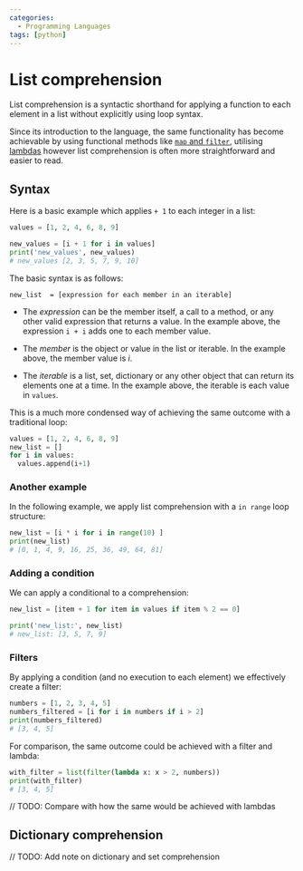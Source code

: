 ```yaml
---
categories:
  - Programming Languages
tags: [python]
---
```


# List comprehension

List comprehension is a syntactic shorthand for applying a function to each element in a list without explicitly using loop syntax.

Since its introduction to the language, the same functionality has become achievable by using functional methods like [`map` and `filter`](/Programming_Languages/Python/Syntax/Map_and_filter_in_Python.md), utilising [lambdas](/Programming_Languages/Python/Syntax/Lambdas_in_Python.md) however list comprehension is often more straightforward and easier to read.

## Syntax

Here is a basic example which applies `+ 1` to each integer in a list:

```python
values = [1, 2, 4, 6, 8, 9]

new_values = [i + 1 for i in values]
print('new_values', new_values)
# new_values [2, 3, 5, 7, 9, 10]
```

The basic syntax is as follows:

```
new_list  = [expression for each member in an iterable]
```

- The _expression_ can be the member itself, a call to a method, or any other valid expression that returns a value. In the example above, the expression `i + i` adds one to each member value.

- The _member_ is the object or value in the list or iterable. In the example above, the member value is _i_.

- The _iterable_ is a list, set, dictionary or any other object that can return its elements one at a time. In the example above, the iterable is each value in `values`.

This is a much more condensed way of achieving the same outcome with a traditional loop:

```py
values = [1, 2, 4, 6, 8, 9]
new_list = []
for i in values:
  values.append(i+1)
```

### Another example

In the following example, we apply list comprehension with a `in range` loop structure:

```py
new_list = [i * i for i in range(10) ]
print(new_list)
# [0, 1, 4, 9, 16, 25, 36, 49, 64, 81]

```

### Adding a condition

We can apply a conditional to a comprehension:

```py
new_list = [item + 1 for item in values if item % 2 == 0]

print('new_list:', new_list)
# new_list: [3, 5, 7, 9]
```

### Filters

By applying a condition (and no execution to each element) we effectively create a filter:

```py
numbers = [1, 2, 3, 4, 5]
numbers_filtered = [i for i in numbers if i > 2]
print(numbers_filtered)
# [3, 4, 5]
```

For comparison, the same outcome could be achieved with a filter and lambda:

```py
with_filter = list(filter(lambda x: x > 2, numbers))
print(with_filter)
# [3, 4, 5]

```

// TODO: Compare with how the same would be achieved with lambdas

## Dictionary comprehension

// TODO: Add note on dictionary and set comprehension
